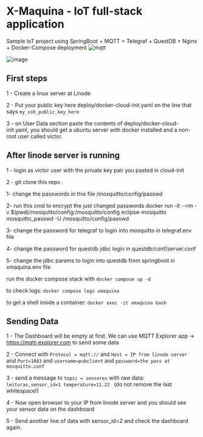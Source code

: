 # X-Maquina - IoT full-stack application
Sample IoT project using SpringBoot + MQTT + Telegraf + QuestDB + Nginx + Docker-Compose deployment
![mqtt](https://github.com/victorrumanski/xmaquina/assets/50980148/33c79f64-df56-40db-a640-27002186cea8)

![image](https://github.com/victorrumanski/xmaquina/assets/50980148/555c0bc8-fd0d-495d-abb5-d62846a338e9)

## First steps
1 - Create a linux server at Linode

2 - Put your public key here deploy/docker-cloud-init.yaml on the line that says `my_ssh_public_key_here`

3 - on User Data section paste the contents of deploy/docker-cloud-init.yaml, you should get a ubuntu server with docker installed and a non-root user called victor. 

## After linode server is running
1 - login as victor user with the private key pair you pasted in cloud-init

2 - git clone this repo .

1- change the passwords in this file /mosquitto/config/passwd

2- run this cmd to encrypt the just changed passwords
docker run -it --rm -v $(pwd)/mosquitto/config:/mosquitto/config eclipse-mosquitto mosquitto_passwd -U /mosquitto/config/passwd

3- change the password for telegraf to login into mosquitto in telegraf.env file

4- change the password for questdb jdbc login in questdb/conf/server.conf

5- change the jdbc params to login into questdb from springboot in xmaquina.env file

run the docker compose stack with `docker compose up -d`

to check logs: `docker compose logs xmaquina`

to get a shell inside a container: `docker exec -it xmaquina bash`

## Sending Data
1 - The Dashboard will be empty at first. We can use MQTT Explorer app -> https://mqtt-explorer.com to send some data

2 - Connect with `Protocol = mqtt://` and `Host = IP from linode server` and `Port=1883` and `username=pubclient` and `password=the pass at mosquitto.conf`

3 - send a message to `topic = sensores` with raw data: `leituras,sensor_id=1 temperature=11.22 ` (do not remove the last whitespace!)

4 - Now open browser to your IP from linode server and you should see your sensor data on the dashboard

5 - Send another line of data with sensor_id=2 and check the dashboard again.



